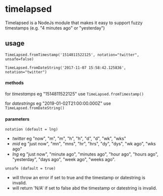 # timelapsed
Timelapsed is a NodeJs module that makes it easy to support fuzzy timestamps (e.g. "4 minutes ago" or "yesterday")

## usage
`TimeLapsed.fromTimestamp('1514811522125', notation="twitter", unsafe=false)`

`TimeLapsed.fromDateString('2017-11-07 15:58:42.125836', notation="twitter")`

#### methods
for *timestamps* eg "1514811522125" use `TimeLapsed.fromTimestamp()`

for *datestrings* eg "2019-01-02T21:00:00.000Z" use `TimeLapsed.fromDateString()`

#### parameters
`notation (default = lng)`
- *twitter* eg "now", "m", "m", "h", "h", "d", "d", "wk", "wks"
- *mid* eg  "just now", "mn", "mns", "hr", "hrs", "dy", "dys", "wk ago", "wks ago"
- *lng* eg "just now", "minute ago", "minutes ago", "hour ago", "hours ago", "yesterday", "days ago", "week ago", "weeks ago".

`unsafe (dafault = true)`
- will throw an error if set to true and the timestamp or datestring is invalid.
- will return 'N/A' if set to false abd the timestamp or datestring is invalid.